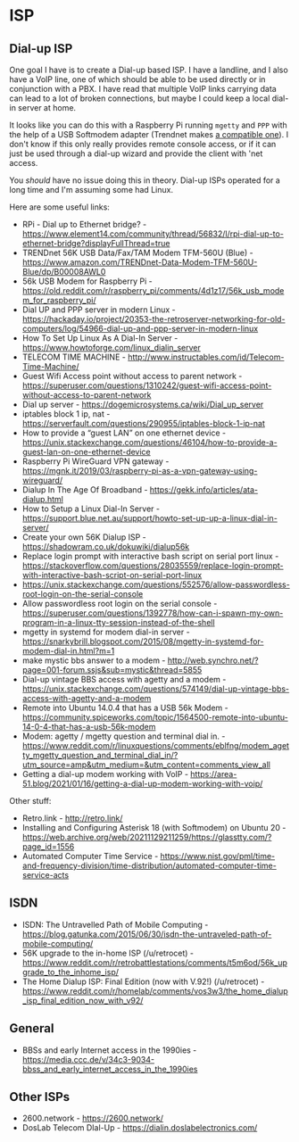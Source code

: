 # ISP

## Dial-up ISP

One goal I have is to create a Dial-up based ISP. I have a landline, and I also have a VoIP line, one of which should be able to be used directly or in conjunction with a PBX. I have read that multiple VoIP links carrying data can lead to a lot of broken connections, but maybe I could keep a local dial-in server at home.

It looks like you can do this with a Raspberry Pi running `mgetty` and `PPP` with the help of a USB Softmodem adapter (Trendnet makes [a compatible one](https://www.amazon.com/TRENDnet-Data-Modem-TFM-560U-Blue/dp/B00008AWL0)). I don't know if this only really provides remote console access, or if it can just be used through a dial-up wizard and provide the client with 'net access.

You *should* have no issue doing this in theory. Dial-up ISPs operated for a long time and I'm assuming some had Linux.

Here are some useful links:
* RPi - Dial up to Ethernet bridge? - https://www.element14.com/community/thread/56832/l/rpi-dial-up-to-ethernet-bridge?displayFullThread=true
* TRENDnet 56K USB Data/Fax/TAM Modem TFM-560U (Blue) - https://www.amazon.com/TRENDnet-Data-Modem-TFM-560U-Blue/dp/B00008AWL0
* 56k USB Modem for Raspberry Pi - https://old.reddit.com/r/raspberry_pi/comments/4d1z17/56k_usb_modem_for_raspberry_pi/
* Dial UP and PPP server in modern Linux - https://hackaday.io/project/20353-the-retroserver-networking-for-old-computers/log/54966-dial-up-and-ppp-server-in-modern-linux
* How To Set Up Linux As A Dial-In Server  - https://www.howtoforge.com/linux_dialin_server
* TELECOM TIME MACHINE - http://www.instructables.com/id/Telecom-Time-Machine/
* Guest Wifi Access point without access to parent network - https://superuser.com/questions/1310242/guest-wifi-access-point-without-access-to-parent-network
* Dial up server - https://dogemicrosystems.ca/wiki/Dial_up_server
* iptables block 1 ip, nat - https://serverfault.com/questions/290955/iptables-block-1-ip-nat
* How to provide a “guest LAN” on one ethernet device - https://unix.stackexchange.com/questions/46104/how-to-provide-a-guest-lan-on-one-ethernet-device
* Raspberry Pi WireGuard VPN gateway - https://mgnk.it/2019/03/raspberry-pi-as-a-vpn-gateway-using-wireguard/
* Dialup In The Age Of Broadband - https://gekk.info/articles/ata-dialup.html
* How to Setup a Linux Dial-In Server -  https://support.blue.net.au/support/howto-set-up-up-a-linux-dial-in-server/
* Create your own 56K Dialup ISP -  https://shadowram.co.uk/dokuwiki/dialup56k
* Replace login prompt with interactive bash script on serial port linux - https://stackoverflow.com/questions/28035559/replace-login-prompt-with-interactive-bash-script-on-serial-port-linux
* https://unix.stackexchange.com/questions/552576/allow-passwordless-root-login-on-the-serial-console
* Allow passwordless root login on the serial console - https://superuser.com/questions/1392778/how-can-i-spawn-my-own-program-in-a-linux-tty-session-instead-of-the-shell
* mgetty in systemd for modem dial-in server  - https://snarkybrill.blogspot.com/2015/08/mgetty-in-systemd-for-modem-dial-in.html?m=1
* make mystic bbs answer to a modem - http://web.synchro.net/?page=001-forum.ssjs&sub=mystic&thread=5855
* Dial-up vintage BBS access with agetty and a modem - https://unix.stackexchange.com/questions/574149/dial-up-vintage-bbs-access-with-agetty-and-a-modem
* Remote into Ubuntu 14.0.4 that has a USB 56k Modem - https://community.spiceworks.com/topic/1564500-remote-into-ubuntu-14-0-4-that-has-a-usb-56k-modem
* Modem: agetty / mgetty question and terminal dial in. - https://www.reddit.com/r/linuxquestions/comments/eblfng/modem_agetty_mgetty_question_and_terminal_dial_in/?utm_source=amp&utm_medium=&utm_content=comments_view_all
* Getting a dial-up modem working with VoIP - https://area-51.blog/2021/01/16/getting-a-dial-up-modem-working-with-voip/


Other stuff:
* Retro.link - http://retro.link/
* Installing and Configuring Asterisk 18 (with Softmodem) on Ubuntu 20  - https://web.archive.org/web/20211129211259/https://glasstty.com/?page_id=1556
* Automated Computer Time Service - https://www.nist.gov/pml/time-and-frequency-division/time-distribution/automated-computer-time-service-acts

## ISDN

* ISDN: The Untravelled Path of Mobile Computing - https://blog.gatunka.com/2015/06/30/isdn-the-untraveled-path-of-mobile-computing/
* 56K upgrade to the in-home ISP (/u/retrocet) - https://www.reddit.com/r/retrobattlestations/comments/t5m6od/56k_upgrade_to_the_inhome_isp/
* The Home Dialup ISP: Final Edition (now with V.92!) (/u/retrocet) - https://www.reddit.com/r/homelab/comments/vos3w3/the_home_dialup_isp_final_edition_now_with_v92/

## General

* BBSs and early Internet access in the 1990ies  - https://media.ccc.de/v/34c3-9034-bbss_and_early_internet_access_in_the_1990ies

## Other ISPs

* 2600.network - https://2600.network/
* DosLab Telecom DIal-Up - https://dialin.doslabelectronics.com/